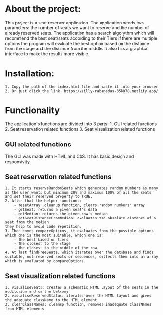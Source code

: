# About the project:

This project is a seat reserver application. The application needs two parameters: the number of seats we want to reserve and the number of already reserved seats. The application has a search algorythm which will recommend the best seat/seats according to their Tiers if there are multiple options the program will evaluate the best option based on the distance from the stage and the distance from the middle. It also has a graphical interface to make the results more visible.

# Installation:

    1. Copy the path of the index.html file and paste it into your browser
    2. Or just click the link: https://silly-rabanadas-35b078.netlify.app/

# Functionality

The application's functions are divided into 3 parts:
    1. GUI related functions
    2. Seat reservation related functions
    3. Seat visualization related functions

## GUI related functions

The GUI was made with HTML and CSS. It has basic design and responsivity.

## Seat reservation related functions

    1. It starts reserveRandomSeats which generates random numbers as many as the user wants but minimum 20% and maximum 100% of all the seats and set their reserved property to TRUE.
    2. After that the helper functions:
        - resetArray: cleanup function, clears random numbers' array
        - getSeat: returns a given seat's data
        - getMedian: returns the given row's median
        - getSeatDistanceFromMedian: evaluates the absolute distance of a seat from the median
    they help to avoid code repetition.
    3. Then comes compareOptions, it evaluates from the possible options which one is the most suitable, which one is:
        - the best based on tiers
        - the closest to the stage
        - the closest to the middle of the row
    4. At last findFreeSeats, which iterates over the database and finds suitable, not reserved seats or sequences, collects them into an array which is evaluated by compareOptions.

## Seat visualization related functions

    1. visualiseSeats: creates a schematic HTML layout of the seats in the auditorium and on the balcony
    2. visualiseReservedStatus: iterates over the HTML layout and gives the adequate className to the HTML element
    3. clearClassNames: cleanup function, removes inadequate classNames from HTML elements